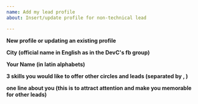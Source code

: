 ```yaml
---
name: Add my lead profile
about: Insert/update profile for non-technical lead

---
```


**New profile or updating an existing profile**


**City (official name in English as in the DevC's fb group)**


**Your Name (in latin alphabets)**


**3 skills you would like to offer other circles and leads (separated by , )**


**one line about you (this is to attract attention and make you memorable for other leads)**
